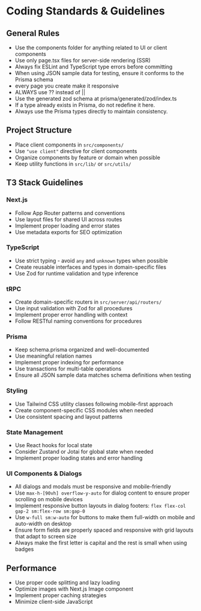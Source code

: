 # Coding Standards & Guidelines

## General Rules
- Use the components folder for anything related to UI or client components
- Use only page.tsx files for server-side rendering (SSR)
- Always fix ESLint and TypeScript type errors before committing
- When using JSON sample data for testing, ensure it conforms to the Prisma schema
- every page you create make it responsive
- ALWAYS use ?? instead of ||
- Use the generated zod schema at prisma/generated/zod/index.ts
- If a type already exists in Prisma, do not redefine it here.
- Always use the Prisma types directly to maintain consistency.

## Project Structure
- Place client components in `src/components/`
- Use `"use client"` directive for client components
- Organize components by feature or domain when possible
- Keep utility functions in `src/lib/` or `src/utils/`

## T3 Stack Guidelines

### Next.js
- Follow App Router patterns and conventions
- Use layout files for shared UI across routes
- Implement proper loading and error states
- Use metadata exports for SEO optimization

### TypeScript
- Use strict typing - avoid `any` and `unknown` types when possible
- Create reusable interfaces and types in domain-specific files
- Use Zod for runtime validation and type inference

### tRPC
- Create domain-specific routers in `src/server/api/routers/`
- Use input validation with Zod for all procedures
- Implement proper error handling with context
- Follow RESTful naming conventions for procedures

### Prisma
- Keep schema.prisma organized and well-documented
- Use meaningful relation names
- Implement proper indexing for performance
- Use transactions for multi-table operations
- Ensure all JSON sample data matches schema definitions when testing

### Styling
- Use Tailwind CSS utility classes following mobile-first approach
- Create component-specific CSS modules when needed
- Use consistent spacing and layout patterns

### State Management
- Use React hooks for local state
- Consider Zustand or Jotai for global state when needed
- Implement proper loading states and error handling

### UI Components & Dialogs
- All dialogs and modals must be responsive and mobile-friendly
- Use `max-h-[90vh] overflow-y-auto` for dialog content to ensure proper scrolling on mobile devices
- Implement responsive button layouts in dialog footers: `flex flex-col gap-2 sm:flex-row sm:gap-0`
- Use `w-full sm:w-auto` for buttons to make them full-width on mobile and auto-width on desktop
- Ensure form fields are properly spaced and responsive with grid layouts that adapt to screen size
- Always make the first letter is capital and the rest is small when using badges

## Performance
- Use proper code splitting and lazy loading
- Optimize images with Next.js Image component
- Implement proper caching strategies
- Minimize client-side JavaScript